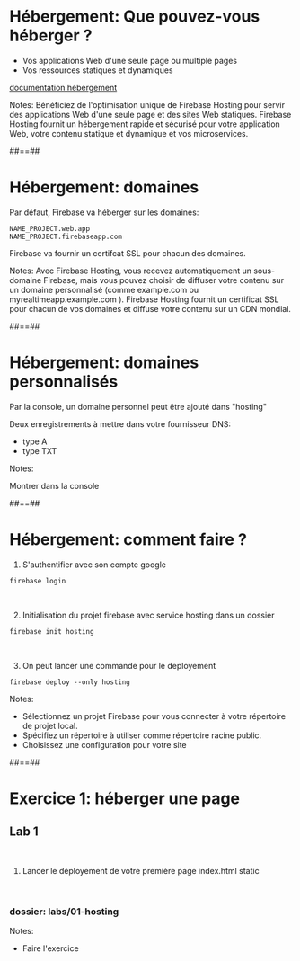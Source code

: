 # Hébergement: Que pouvez-vous héberger ?

* Vos applications Web d'une seule page ou multiple pages
* Vos ressources statiques et dynamiques
<!-- .element: class="list-fragment" -->

[documentation hébergement](https://firebase.google.com/docs/hosting?authuser=0&hl=en)

<!-- .element: class="credits" -->

Notes:
Bénéficiez de l'optimisation unique de Firebase Hosting pour servir des applications Web d'une seule page et des sites Web statiques.
Firebase Hosting fournit un hébergement rapide et sécurisé pour votre application Web, votre contenu statique et dynamique et vos microservices.

##==##

<!-- .slide: class="with-code consolas" -->
# Hébergement: domaines

Par défaut, Firebase va héberger sur les domaines:

```shell
NAME_PROJECT.web.app
NAME_PROJECT.firebaseapp.com
```
<!-- .element: class="big-code" -->

Firebase va fournir un certifcat SSL pour chacun des domaines.

Notes:
Avec Firebase Hosting, vous recevez automatiquement un sous-domaine Firebase, mais vous pouvez choisir de diffuser votre contenu sur un domaine personnalisé (comme example.com ou myrealtimeapp.example.com ). Firebase Hosting fournit un certificat SSL pour chacun de vos domaines et diffuse votre contenu sur un CDN mondial.

##==##

# Hébergement: domaines personnalisés

Par la console, un domaine personnel peut être ajouté dans "hosting"

Deux enregistrements à mettre dans votre fournisseur DNS:
* type A
* type TXT

Notes: 

Montrer dans la console

##==##

<!-- .slide: class="with-code consolas" -->

# Hébergement: comment faire ?

1. S'authentifier avec son compte google

```shell
firebase login
```
<!-- .element: class="big-code" -->

<br>

2. Initialisation du projet firebase avec service hosting dans un dossier

```shell
firebase init hosting
```
<!-- .element: class="big-code" -->

<br>

3. On peut lancer une commande pour le deployement
```shell
firebase deploy --only hosting
```
<!-- .element: class="big-code" -->


Notes:
* Sélectionnez un projet Firebase pour vous connecter à votre répertoire de projet local.
* Spécifiez un répertoire à utiliser comme répertoire racine public.
* Choisissez une configuration pour votre site

##==##
<!-- .slide: class="exercice" -->

# Exercice 1: héberger une page

## Lab 1

<br>

1. Lancer le déployement de votre première page index.html static

<br>

### dossier: labs/01-hosting

Notes:

- Faire l'exercice
